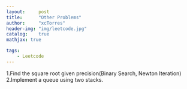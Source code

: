 ```yaml
---
layout:     post
title:      "Other Problems"
author:     "xcTorres"
header-img: "img/leetcode.jpg"
catalog:    true
mathjax: true

tags:
    - Leetcode
---    
```


1.Find the square root given precision(Binary Search, Newton Iteration)  
2.Implement a queue using two stacks.



                                                                      